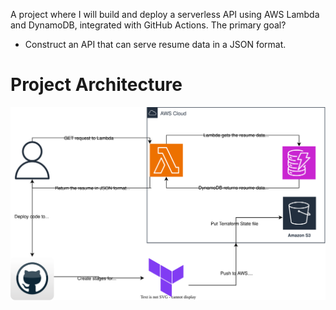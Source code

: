 A project where I will build and deploy a serverless API using AWS Lambda and DynamoDB, integrated with GitHub Actions. 
The primary goal?
- Construct an API that can serve resume data in a JSON format.

# Project Architecture
![Project Architecture Diagram](cloud-resume-api-aws.drawio.svg)
